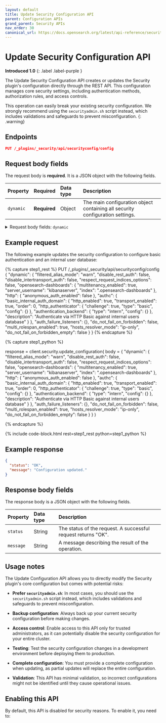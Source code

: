 ```yaml
---
layout: default
title: Update Security Configuration API
parent: Configuration APIs
grand_parent: Security APIs
nav_order: 30
canonical_url: https://docs.opensearch.org/latest/api-reference/security/configuration/update-configuration/
---
```


# Update Security Configuration API
**Introduced 1.0**
{: .label .label-purple }

The Update Security Configuration API creates or updates the Security plugin's configuration directly through the REST API. This configuration manages core security settings, including authentication methods, authorization rules, and access controls.

This operation can easily break your existing security configuration. We strongly recommend using the `securityadmin.sh` script instead, which includes validations and safeguards to prevent misconfiguration.
{: .warning}

<!-- spec_insert_start
api: security.update_configuration
component: endpoints
-->
## Endpoints
```json
PUT /_plugins/_security/api/securityconfig/config
```
<!-- spec_insert_end -->

## Request body fields

The request body is **required**. It is a JSON object with the following fields.

| Property | Required | Data type | Description |
| :--- | :--- | :--- | :--- |
| `dynamic` | **Required** | Object | The main configuration object containing all security configuration settings. |

<details markdown="block">
  <summary>
    Request body fields: <code>dynamic</code>
  </summary>
  {: .text-delta}

`dynamic` is a JSON object with the following fields.

| Property | Data type | Description |
| :--- | :--- | :--- |
| `auth_failure_listeners` | Object | The configuration for handling authentication failures, including thresholds and actions. |
| `authc` | Object | The authentication configuration domains that define how users are authenticated. For more information, see [authc]({{site.url}}{{site.baseurl}}/api-reference/security/configuration/index/#authc). |
| `authz` | Object | The authorization configuration that defines how to extract backend roles when using LDAP for authentication. For more information, see [authz]({{site.url}}{{site.baseurl}}/api-reference/security/configuration/index/#authz). |
| `do_not_fail_on_forbidden` | Boolean | When `true`, returns empty results instead of a forbidden error. Instead, failures are stored in the application logs. |
| `do_not_fail_on_forbidden_empty` | Boolean | Similar to `do_not_fail_on_forbidden` but with specific behavior for empty results. |
| `filtered_alias_mode` | String | Controls how document field filtering is applied to aliases. |
| `hosts_resolver_mode` | String | Determines how hostname resolution is performed for security operations. |
| `http` | Object | The HTTP-specific security configurations. |
| `on_behalf_of` | Object | Configures a temporary access token for the duration of a user's session (advanced). |
| `kibana` | Object | The configuration for OpenSearch Dashboards integration. |
| `respect_request_indices_options` | Boolean | When `true`, respects index options specified in requests. |


</details>


## Example request

The following example updates the security configuration to configure basic authentication and an internal user database:

<!-- spec_insert_start
component: example_code
rest: PUT /_plugins/_security/api/securityconfig/config
body: |
{
  "dynamic": {
    "filtered_alias_mode": "warn",
    "disable_rest_auth": false,
    "disable_intertransport_auth": false,
    "respect_request_indices_options": false,
    "opensearch-dashboards": {
      "multitenancy_enabled": true,
      "server_username": "kibanaserver",
      "index": ".opensearch-dashboards"
    },
    "http": {
      "anonymous_auth_enabled": false
    },
    "authc": {
      "basic_internal_auth_domain": {
        "http_enabled": true,
        "transport_enabled": true,
        "order": 0,
        "http_authenticator": {
          "challenge": true,
          "type": "basic",
          "config": {}
        },
        "authentication_backend": {
          "type": "intern",
          "config": {}
        },
        "description": "Authenticate via HTTP Basic against internal users database"
      }
    },
    "auth_failure_listeners": {},
    "do_not_fail_on_forbidden": false,
    "multi_rolespan_enabled": true,
    "hosts_resolver_mode": "ip-only",
    "do_not_fail_on_forbidden_empty": false
  }
}
-->
{% capture step1_rest %}
PUT /_plugins/_security/api/securityconfig/config
{
  "dynamic": {
    "filtered_alias_mode": "warn",
    "disable_rest_auth": false,
    "disable_intertransport_auth": false,
    "respect_request_indices_options": false,
    "opensearch-dashboards": {
      "multitenancy_enabled": true,
      "server_username": "kibanaserver",
      "index": ".opensearch-dashboards"
    },
    "http": {
      "anonymous_auth_enabled": false
    },
    "authc": {
      "basic_internal_auth_domain": {
        "http_enabled": true,
        "transport_enabled": true,
        "order": 0,
        "http_authenticator": {
          "challenge": true,
          "type": "basic",
          "config": {}
        },
        "authentication_backend": {
          "type": "intern",
          "config": {}
        },
        "description": "Authenticate via HTTP Basic against internal users database"
      }
    },
    "auth_failure_listeners": {},
    "do_not_fail_on_forbidden": false,
    "multi_rolespan_enabled": true,
    "hosts_resolver_mode": "ip-only",
    "do_not_fail_on_forbidden_empty": false
  }
}
{% endcapture %}

{% capture step1_python %}


response = client.security.update_configuration(
  body =   {
    "dynamic": {
      "filtered_alias_mode": "warn",
      "disable_rest_auth": false,
      "disable_intertransport_auth": false,
      "respect_request_indices_options": false,
      "opensearch-dashboards": {
        "multitenancy_enabled": true,
        "server_username": "kibanaserver",
        "index": ".opensearch-dashboards"
      },
      "http": {
        "anonymous_auth_enabled": false
      },
      "authc": {
        "basic_internal_auth_domain": {
          "http_enabled": true,
          "transport_enabled": true,
          "order": 0,
          "http_authenticator": {
            "challenge": true,
            "type": "basic",
            "config": {}
          },
          "authentication_backend": {
            "type": "intern",
            "config": {}
          },
          "description": "Authenticate via HTTP Basic against internal users database"
        }
      },
      "auth_failure_listeners": {},
      "do_not_fail_on_forbidden": false,
      "multi_rolespan_enabled": true,
      "hosts_resolver_mode": "ip-only",
      "do_not_fail_on_forbidden_empty": false
    }
  }
)

{% endcapture %}

{% include code-block.html
    rest=step1_rest
    python=step1_python %}
<!-- spec_insert_end -->

## Example response

```json
{
  "status": "OK",
  "message": "Configuration updated."
}
```

## Response body fields

The response body is a JSON object with the following fields.

| Property | Data type | Description |
| :--- | :--- | :--- |
| `status` | String | The status of the request. A successful request returns "OK". |
| `message` | String | A message describing the result of the operation. |

## Usage notes

The Update Configuration API allows you to directly modify the Security plugin's core configuration but comes with potential risks:

- **Prefer `securityadmin.sh`**: In most cases, you should use the `securityadmin.sh` script instead, which includes validations and safeguards to prevent misconfiguration.
  
- **Backup configuration**: Always back up your current security configuration before making changes.
  
- **Access control**: Enable access to this API only for trusted administrators, as it can potentially disable the security configuration for your entire cluster.
  
- **Testing**: Test the security configuration changes in a development environment before deploying them to production.

- **Complete configuration**: You must provide a complete configuration when updating, as partial updates will replace the entire configuration.
  
- **Validation**: This API has minimal validation, so incorrect configurations might not be identified until they cause operational issues.

## Enabling this API

By default, this API is disabled for security reasons. To enable it, you need to:
